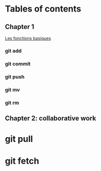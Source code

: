 # Tables of contents
## Chapter 1
[Les fonctions basiques](chapters/chapter1.md)
### git add
### git commit
### git push
### git mv
### git rm
###
## Chapter 2: collaborative work
# git pull
# git fetch
